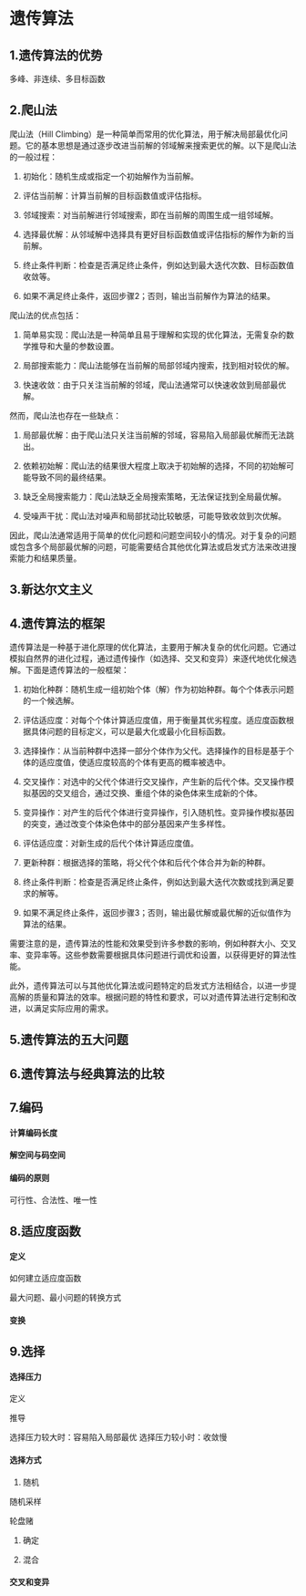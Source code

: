 # 遗传算法

## 1.遗传算法的优势

多峰、非连续、多目标函数

## 2.爬山法

爬山法（Hill Climbing）是一种简单而常用的优化算法，用于解决局部最优化问题。它的基本思想是通过逐步改进当前解的邻域解来搜索更优的解。以下是爬山法的一般过程：

1. 初始化：随机生成或指定一个初始解作为当前解。

2. 评估当前解：计算当前解的目标函数值或评估指标。

3. 邻域搜索：对当前解进行邻域搜索，即在当前解的周围生成一组邻域解。

4. 选择最优解：从邻域解中选择具有更好目标函数值或评估指标的解作为新的当前解。

5. 终止条件判断：检查是否满足终止条件，例如达到最大迭代次数、目标函数值收敛等。

6. 如果不满足终止条件，返回步骤2；否则，输出当前解作为算法的结果。

爬山法的优点包括：

1. 简单易实现：爬山法是一种简单且易于理解和实现的优化算法，无需复杂的数学推导和大量的参数设置。

2. 局部搜索能力：爬山法能够在当前解的局部邻域内搜索，找到相对较优的解。

3. 快速收敛：由于只关注当前解的邻域，爬山法通常可以快速收敛到局部最优解。

然而，爬山法也存在一些缺点：

1. 局部最优解：由于爬山法只关注当前解的邻域，容易陷入局部最优解而无法跳出。

2. 依赖初始解：爬山法的结果很大程度上取决于初始解的选择，不同的初始解可能导致不同的最终结果。

3. 缺乏全局搜索能力：爬山法缺乏全局搜索策略，无法保证找到全局最优解。

4. 受噪声干扰：爬山法对噪声和局部扰动比较敏感，可能导致收敛到次优解。

因此，爬山法通常适用于简单的优化问题和问题空间较小的情况。对于复杂的问题或包含多个局部最优解的问题，可能需要结合其他优化算法或启发式方法来改进搜索能力和结果质量。

## 3.新达尔文主义

## 4.遗传算法的框架

遗传算法是一种基于进化原理的优化算法，主要用于解决复杂的优化问题。它通过模拟自然界的进化过程，通过遗传操作（如选择、交叉和变异）来逐代地优化候选解。下面是遗传算法的一般框架：

1. 初始化种群：随机生成一组初始个体（解）作为初始种群。每个个体表示问题的一个候选解。

2. 评估适应度：对每个个体计算适应度值，用于衡量其优劣程度。适应度函数根据具体问题的目标定义，可以是最大化或最小化目标函数。

3. 选择操作：从当前种群中选择一部分个体作为父代。选择操作的目标是基于个体的适应度值，使适应度较高的个体有更高的概率被选中。

4. 交叉操作：对选中的父代个体进行交叉操作，产生新的后代个体。交叉操作模拟基因的交叉组合，通过交换、重组个体的染色体来生成新的个体。

5. 变异操作：对产生的后代个体进行变异操作，引入随机性。变异操作模拟基因的突变，通过改变个体染色体中的部分基因来产生多样性。

6. 评估适应度：对新生成的后代个体计算适应度值。

7. 更新种群：根据选择的策略，将父代个体和后代个体合并为新的种群。

8. 终止条件判断：检查是否满足终止条件，例如达到最大迭代次数或找到满足要求的解等。

9. 如果不满足终止条件，返回步骤3；否则，输出最优解或最优解的近似值作为算法的结果。

需要注意的是，遗传算法的性能和效果受到许多参数的影响，例如种群大小、交叉率、变异率等。这些参数需要根据具体问题进行调优和设置，以获得更好的算法性能。

此外，遗传算法可以与其他优化算法或问题特定的启发式方法相结合，以进一步提高解的质量和算法的效率。根据问题的特性和要求，可以对遗传算法进行定制和改进，以满足实际应用的需求。

## 5.遗传算法的五大问题

## 6.遗传算法与经典算法的比较

## 7.编码

#### 计算编码长度

#### 解空间与码空间

#### 编码的原则

可行性、合法性、唯一性

## 8.适应度函数

#### 定义

如何建立适应度函数

最大问题、最小问题的转换方式

#### 变换

## 9.选择

#### 选择压力

定义

推导

选择压力较大时：容易陷入局部最优
选择压力较小时：收敛慢

#### 选择方式

1. 随机
   
随机采样

轮盘赌

1. 确定

2. 混合

#### 交叉和变异

